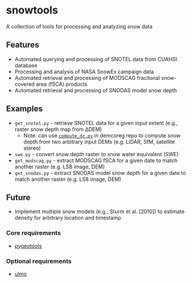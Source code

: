 # snowtools 
A collection of tools for processing and analyzing snow data

## Features
- Automated querying and processing of SNOTEL data from CUAHSI database
- Processing and analysis of NASA SnowEx campaign data
- Automated retrieval and processing of MODSCAG fracitonal snow-covered area (fSCA) products
- Automated retrieval and processing of SNODAS model snow depth 

## Examples 
- `get_snotel.py` - retrieve SNOTEL data for a given input extent (e.g., raster snow depth map from &#916;DEM)
  - Note: can use [`compute_dz.py`](https://github.com/dshean/demcoreg/blob/master/demcoreg/compute_dz.py) in demcoreg repo to compute snow depth from two arbitrary input DEMs (e.g. LiDAR, SfM, satellite stereo)
- `swe.py` - convert snow depth raster to snow water equivalent (SWE)  
- `get_modscag.py` - extract MODSCAG fSCA for a given date to match another raster (e.g. LS8 image, DEM)
- `get_snodas.py` - extract SNODAS model snow depth for a given date to match another raster (e.g. LS8 image, DEM)

## Future
- Implement multiple snow models (e.g., Sturm et al. [2010]) to estimate density for arbitrary location and timestamp

### Core requirements

- [pygeotools](https://github.com/dshean/pygeotools)

### Optional requirements

- [ulmo](https://github.com/ulmo-dev/ulmo)

